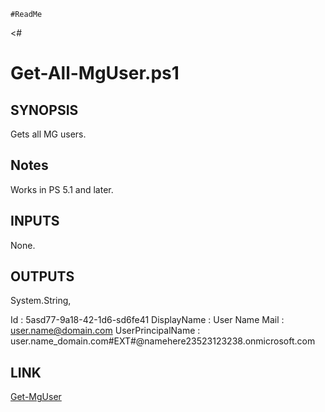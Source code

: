     #ReadMe
<#

# Get-All-MgUser.ps1
    
## SYNOPSIS

Gets all MG users.  
    
## Notes

Works in PS 5.1 and later.


## INPUTS
        
None.


## OUTPUTS
        
System.String,

Id                : 5asd77-9a18-42-1d6-sd6fe41
DisplayName       : User Name
Mail              : user.name@domain.com
UserPrincipalName : user.name_domain.com#EXT#@namehere23523123238.onmicrosoft.com


## LINK
        
[Get-MgUser](https://learn.microsoft.com/en-us/powershell/module/microsoft.graph.users/get-mguser?view=graph-powershell-1.0) 

